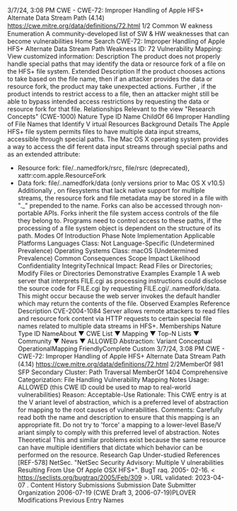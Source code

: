 3/7/24, 3:08 PM CWE - CWE-72: Improper Handling of Apple HFS+ Alternate Data Stream Path (4.14)
https://cwe.mitre.org/data/deﬁnitions/72.html 1/2
Common W eakness Enumeration
A community-developed list of SW & HW weaknesses that can become
vulnerabilities
Home Search
CWE-72: Improper Handling of Apple HFS+ Alternate Data Stream Path
Weakness ID: 72
Vulnerability Mapping: 
View customized information:
 Description
The product does not properly handle special paths that may identify the data or resource fork of a file on the HFS+ file system.
 Extended Description
If the product chooses actions to take based on the file name, then if an attacker provides the data or resource fork, the product may
take unexpected actions. Further , if the product intends to restrict access to a file, then an attacker might still be able to bypass
intended access restrictions by requesting the data or resource fork for that file.
 Relationships
 Relevant to the view "Research Concepts" (CWE-1000)
Nature Type ID Name
ChildOf 66 Improper Handling of File Names that Identify V irtual Resources
 Background Details
The Apple HFS+ file system permits files to have multiple data input streams, accessible through special paths. The Mac OS X
operating system provides a way to access the dif ferent data input streams through special paths and as an extended attribute:
- Resource fork: file/..namedfork/rsrc, file/rsrc (deprecated), xattr:com.apple.ResourceFork
- Data fork: file/..namedfork/data (only versions prior to Mac OS X v10.5)
Additionally , on filesystems that lack native support for multiple streams, the resource fork and file metadata may be stored in a file
with ".\_" prepended to the name.
Forks can also be accessed through non-portable APIs.
Forks inherit the file system access controls of the file they belong to.
Programs need to control access to these paths, if the processing of a file system object is dependent on the structure of its path.
 Modes Of Introduction
Phase Note
Implementation
 Applicable Platforms
Languages
Class: Not Language-Specific (Undetermined Prevalence)
Operating Systems
Class: macOS (Undetermined Prevalence)
 Common Consequences
Scope Impact Likelihood
Confidentiality
IntegrityTechnical Impact: Read Files or Directories; Modify Files or Directories
 Demonstrative Examples
Example 1
A web server that interprets FILE.cgi as processing instructions could disclose the source code for FILE.cgi by requesting
FILE.cgi/..namedfork/data. This might occur because the web server invokes the default handler which may return the contents of the
file.
 Observed Examples
Reference Description
CVE-2004-1084 Server allows remote attackers to read files and resource fork content via HTTP requests to certain
special file names related to multiple data streams in HFS+.
 Memberships
Nature Type ID NameAbout ▼ CWE List ▼ Mapping ▼ Top-N Lists ▼ Community ▼ News ▼
ALLOWED
Abstraction: Variant
Conceptual OperationalMapping
FriendlyComplete Custom
3/7/24, 3:08 PM CWE - CWE-72: Improper Handling of Apple HFS+ Alternate Data Stream Path (4.14)
https://cwe.mitre.org/data/deﬁnitions/72.html 2/2MemberOf 981 SFP Secondary Cluster: Path Traversal
MemberOf 1404 Comprehensive Categorization: File Handling
 Vulnerability Mapping Notes
Usage: ALLOWED (this CWE ID could be used to map to real-world vulnerabilities)
Reason: Acceptable-Use
Rationale:
This CWE entry is at the V ariant level of abstraction, which is a preferred level of abstraction for mapping to the root causes of
vulnerabilities.
Comments:
Carefully read both the name and description to ensure that this mapping is an appropriate fit. Do not try to 'force' a mapping to a
lower-level Base/V ariant simply to comply with this preferred level of abstraction.
 Notes
Theoretical
This and similar problems exist because the same resource can have multiple identifiers that dictate which behavior can be
performed on the resource.
Research Gap
Under-studied
 References
[REF-578] NetSec. "NetSec Security Advisory: Multiple V ulnerabilities Resulting From Use Of Apple OSX HFS+". BugT raq. 2005-
02-16. < https://seclists.org/bugtraq/2005/Feb/309 >. URL validated: 2023-04-07 .
 Content History
 Submissions
Submission Date Submitter Organization
2006-07-19
(CWE Draft 3, 2006-07-19)PLOVER
 Modifications
 Previous Entry Names
